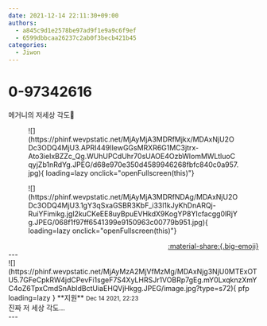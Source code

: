 ```yaml
---
date: 2021-12-14 22:11:30+09:00
authors:
  - a845c9d1e2578be97ad9f1e9a9c6f9ef
  - 6599dbbcaa26237c2ab0f3becb421b45
categories:
  - Jiwon
---
```


# 0-97342616

<div class="post-container" markdown="1">
<div class="content-container md-sidebar__scrollwrap" markdown="1">

메거니의 저세상 각도🐰
<figure markdown="1">
![](https://phinf.wevpstatic.net/MjAyMjA3MDRfMjkx/MDAxNjU2ODc3ODQ4MjU3.APRI449IIewGGsMRXR6G1MC3jtrx-Ato3ieIxBZZc_Qg.WUhUPCdUhr70sUAOE4OzbWlomMWLtluoCqyjZb1nRdYg.JPEG/d68e970e350d4589946268fbfc840c0a957.jpg){ loading=lazy onclick="openFullscreen(this)"}
</figure>

<figure markdown="1">
![](https://phinf.wevpstatic.net/MjAyMjA3MDRfNDAg/MDAxNjU2ODc3ODQ4MjU3.1gY3qSxaGSBR3KbF_i33l1kJyKhDnARQj-RuiYFimikg.jgl2kuCKeEE8uyBpuEVHkdX9KogYP8YIcfacgg0lRjYg.JPEG/068f1f97ff6541399e9150963c00779b951.jpg){ loading=lazy onclick="openFullscreen(this)"}
</figure>


</div>
</div>

<div style="text-align: right;" markdown="1">
<a href="https://weverse.io/fromis9/fanpost/0-97342616" style="text-align: right;">:material-share:{.big-emoji}</a>
</div>
---

<div class="comments-container md-sidebar__scrollwrap" markdown="1">
<div class="comment" markdown="1">
<div class='id-container' markdown="1">
![](https://phinf.wevpstatic.net/MjAyMzA2MjVfMzMg/MDAxNjg3NjU0MTExOTU5.7GFeCpkRW4jdCPevFi1sgeF7S4XyLHRSJr1VOBRp7gEg.mY0LxqknzXmYC4oZ6TpxCmdSnAbldBctUiaEHQVjHkgg.JPEG/image.jpg?type=s72){ pfp loading=lazy }
**<span class="artist">지원</span>** <small>Dec 14 2021, 22:23</small><br>
</div>
<div class='comment-body' markdown="1">
진짜 저 세상 각도...
</div>
</div>
</div>
---
